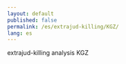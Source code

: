 ```yaml
---
layout: default
published: false
permalink: /es/extrajud-killing/KGZ/
lang: es
---
```


extrajud-killing analysis KGZ
